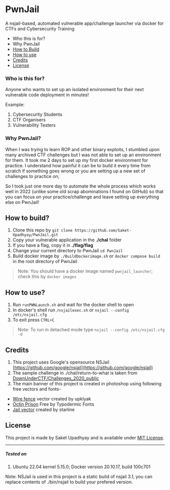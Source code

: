 # PwnJail
A nsjail-based, automated vulnerable app/challenge launcher via docker for CTFs and Cybersecurity Training


* Who this is for?
* Why PwnJail
* [How to Build](README.md#how-to-build)
* [How to use](README.md#how-to-use)
* [Credits](README.md#credits)
* [License](README.md#license)


### Who is this for?
Anyone who wants to set up an isolated environment for their next vulnerable code deployment in minutes!

Example:
1. Cybersecurity Students
2. CTF Organisers
3. Vulnerability Testers


### Why PwnJail?
When I was trying to learn ROP and other binary exploits, I stumbled upon many archived CTF challenges but I was not able to set up an environment for them.
It took me 2 days to set up my first docker environment for practice. I understand how painful it can be to build it every time from scratch if something goes wrong or you are setting up a new set of challenges to practice on;

So I took just one more day to automate the whole process which works well in 2022 (unlike some old scrap abominations I found on GitHub) so that you can focus on your practice/challenge and leave setting up everything else on PwnJail!

## How to build?

1. Clone this repo by `git clone https://github.com/Saket-Upadhyay/PwnJail.git`
2. Copy your vulnerable application in the **./chal** folder
3. If you have a flag, copy it in **./flag/flag**
4. Change your current directory to PwnJail `cd PwnJail`
5. Build docker image by `./BuildDockerimage.sh` or `docker compose build` in the root directory of PwnJail

> Note: You should have a docker image named `pwnjail_launcher`; check this by `docker images`

## How to use?
1. Run `runPWNLaunch.sh` and wait for the docker shell to open
2. In docker's shell run `/nsjailexec.sh` or `nsjail --config /etc/nsjail.cfg`
3. To exit press `CTRL+C`

> Note: To run in detached mode type `nsjail --config /etc/nsjail.cfg -d`


## Credits
1. This project uses Google's opensource NSJail [https://github.com/google/nsjail](https://github.com/google/nsjail)
2. The sample challenge in ./chal/return-to-what is taken from [DownUnderCTF/Challenges_2020_public](https://github.com/DownUnderCTF/Challenges_2020_public/tree/master/pwn/return-to-what)
3. The main banner of this project is created in photoshop using following free vectors and fonts-
* [Wire fence](https://www.freepik.com/free-vector/metal-mesh-fence-with-steel-spiral-barbed-wire_5867905.htm) vector created by upklyak
* [Octin Prison](https://typodermicfonts.com/octin-prison/) Free by Typodermic Fonts
* [Jail vector](https://www.freepik.com/free-vector/chriminal-height-mugshot-lines-police-verification_10317724.htm) created by starline

## License

This project is made by Saket Upadhyay and is available under [MIT License](https://github.com/Saket-Upadhyay/PwnJail/blob/main/LICENSE).

---
##### Tested on
1. Ubuntu 22.04 kernel 5.15.0; Docker version 20.10.17, build 100c701

Note: NSJail is used in this project is a static build of nsjail 3.1, you can replace contents of ./bin/nsjail to build your prefered version.
